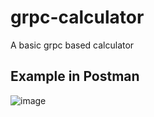 # grpc-calculator

A basic grpc based calculator

## Example in Postman
![image](https://github.com/blurrycontour/grpc-calculator/assets/19786872/d5dcb05e-dbc7-48da-b0ce-a631cdbac6c6)
